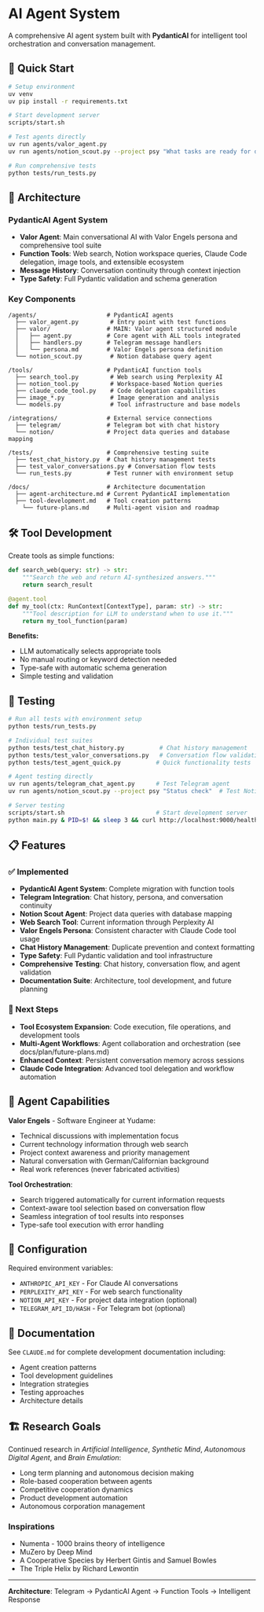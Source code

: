 # AI Agent System

A comprehensive AI agent system built with **PydanticAI** for intelligent tool orchestration and conversation management.

## 🚀 Quick Start

```bash
# Setup environment
uv venv
uv pip install -r requirements.txt

# Start development server
scripts/start.sh

# Test agents directly
uv run agents/valor_agent.py
uv run agents/notion_scout.py --project psy "What tasks are ready for dev?"

# Run comprehensive tests
python tests/run_tests.py
```

## 🤖 Architecture

### PydanticAI Agent System
- **Valor Agent**: Main conversational AI with Valor Engels persona and comprehensive tool suite
- **Function Tools**: Web search, Notion workspace queries, Claude Code delegation, image tools, and extensible ecosystem
- **Message History**: Conversation continuity through context injection
- **Type Safety**: Full Pydantic validation and schema generation

### Key Components

```
/agents/                    # PydanticAI agents
  ├── valor_agent.py         # Entry point with test functions
  ├── valor/                # MAIN: Valor agent structured module
  │   ├── agent.py          # Core agent with ALL tools integrated
  │   ├── handlers.py       # Telegram message handlers
  │   └── persona.md        # Valor Engels persona definition
  └── notion_scout.py        # Notion database query agent

/tools/                     # PydanticAI function tools
  ├── search_tool.py         # Web search using Perplexity AI
  ├── notion_tool.py         # Workspace-based Notion queries
  ├── claude_code_tool.py    # Code delegation capabilities
  ├── image_*.py             # Image generation and analysis
  └── models.py              # Tool infrastructure and base models

/integrations/              # External service connections
  ├── telegram/             # Telegram bot with chat history
  └── notion/               # Project data queries and database mapping

/tests/                     # Comprehensive testing suite
  ├── test_chat_history.py  # Chat history management tests
  ├── test_valor_conversations.py # Conversation flow tests
  └── run_tests.py          # Test runner with environment setup

/docs/                      # Architecture documentation
  ├── agent-architecture.md # Current PydanticAI implementation
  ├── tool-development.md   # Tool creation patterns
    └── future-plans.md     # Multi-agent vision and roadmap
```

## 🛠️ Tool Development

Create tools as simple functions:

```python
def search_web(query: str) -> str:
    """Search the web and return AI-synthesized answers."""
    return search_result

@agent.tool
def my_tool(ctx: RunContext[ContextType], param: str) -> str:
    """Tool description for LLM to understand when to use it."""
    return my_tool_function(param)
```

**Benefits:**
- LLM automatically selects appropriate tools
- No manual routing or keyword detection needed
- Type-safe with automatic schema generation
- Simple testing and validation

## 🧪 Testing

```bash
# Run all tests with environment setup
python tests/run_tests.py

# Individual test suites
python tests/test_chat_history.py          # Chat history management
python tests/test_valor_conversations.py   # Conversation flow validation
python tests/test_agent_quick.py          # Quick functionality tests

# Agent testing directly
uv run agents/telegram_chat_agent.py      # Test Telegram agent
uv run agents/notion_scout.py --project psy "Status check"  # Test Notion queries

# Server testing
scripts/start.sh                          # Start development server
python main.py & PID=$! && sleep 3 && curl http://localhost:9000/health && kill $PID
```

## 📋 Features

### ✅ Implemented
- **PydanticAI Agent System**: Complete migration with function tools
- **Telegram Integration**: Chat history, persona, and conversation continuity
- **Notion Scout Agent**: Project data queries with database mapping
- **Web Search Tool**: Current information through Perplexity AI
- **Valor Engels Persona**: Consistent character with Claude Code tool usage
- **Chat History Management**: Duplicate prevention and context formatting
- **Type Safety**: Full Pydantic validation and tool infrastructure
- **Comprehensive Testing**: Chat history, conversation flow, and agent validation
- **Documentation Suite**: Architecture, tool development, and future planning

### 🔮 Next Steps
- **Tool Ecosystem Expansion**: Code execution, file operations, and development tools
- **Multi-Agent Workflows**: Agent collaboration and orchestration (see docs/plan/future-plans.md)
- **Enhanced Context**: Persistent conversation memory across sessions
- **Claude Code Integration**: Advanced tool delegation and workflow automation

## 🎯 Agent Capabilities

**Valor Engels** - Software Engineer at Yudame:
- Technical discussions with implementation focus
- Current technology information through web search
- Project context awareness and priority management
- Natural conversation with German/Californian background
- Real work references (never fabricated activities)

**Tool Orchestration**:
- Search triggered automatically for current information requests
- Context-aware tool selection based on conversation flow
- Seamless integration of tool results into responses
- Type-safe tool execution with error handling

## 🔧 Configuration

Required environment variables:
- `ANTHROPIC_API_KEY` - For Claude AI conversations
- `PERPLEXITY_API_KEY` - For web search functionality
- `NOTION_API_KEY` - For project data integration (optional)
- `TELEGRAM_API_ID/HASH` - For Telegram bot (optional)

## 📖 Documentation

See `CLAUDE.md` for complete development documentation including:
- Agent creation patterns
- Tool development guidelines
- Integration strategies
- Testing approaches
- Architecture details

## 🏗️ Research Goals

Continued research in _Artificial Intelligence_, _Synthetic Mind_, _Autonomous Digital Agent_, and _Brain Emulation_:

- Long term planning and autonomous decision making
- Role-based cooperation between agents
- Competitive cooperation dynamics
- Product development automation
- Autonomous corporation management

### Inspirations
- Numenta - 1000 brains theory of intelligence
- MuZero by Deep Mind
- A Cooperative Species by Herbert Gintis and Samuel Bowles
- The Triple Helix by Richard Lewontin

---

**Architecture**: Telegram → PydanticAI Agent → Function Tools → Intelligent Response
